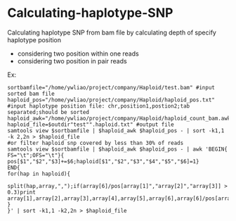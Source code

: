 # Calculating-haplotype-SNP
Calculating haplotype SNP from  bam file by calculating depth of  specify haplotype position
* considering two position within one reads
* considering two position in pair reads

Ex: </br>
```
sortbamfile="/home/ywliao/project/company/Haploid/test.bam" #input sorted bam file 
haploid_pos="/home/ywliao/project/company/Haploid/haploid_pos.txt" #input haplotype position file: chr,position1,postion2;tab separated;should be sorted
haploid_awk="/home/ywliao/project/company/Haploid/haploid_count_bam.awk" 
haploid_file=$outdir"test"".haploid.txt" #output file 
samtools view $sortbamfile | $haploid_awk $haploid_pos - | sort -k1,1 -k 2,2n > $haploid_file
#or filter haploid snp covered by less than 30% of reads
samtools view $sortbamfile | $haploid_awk $haploid_pos - | awk 'BEGIN{
FS="\t";OFS="\t"}{
pos[$1","$2","$3]+=$6;haploid[$1","$2","$3","$4","$5","$6]=1}
END{
for(hap in haploid){
    split(hap,array,",");if(array[6]/pos[array[1]","array[2]","array[3]] > 0.3)print array[1],array[2],array[3],array[4],array[5],array[6],array[6]/pos[array[1]","array[2]","array[3]]
}
}' | sort -k1,1 -k2,2n > $haploid_file


```

